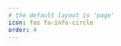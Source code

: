```yaml
---
# the default layout is 'page'
icon: fas fa-info-circle
order: 4
---
```


[comment]: <>
(> Add Markdown syntax content to file `_tabs/about.md`{: .filepath } and it will show up on this page.
{: .prompt-tip })